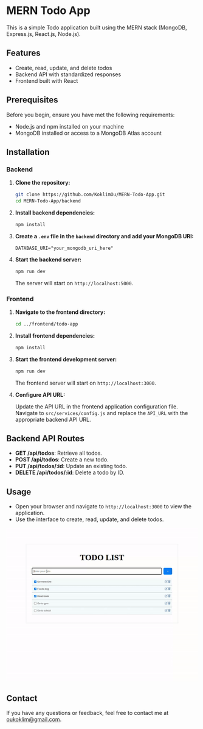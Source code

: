 # MERN Todo App

This is a simple Todo application built using the MERN stack (MongoDB, Express.js, React.js, Node.js).

## Features

- Create, read, update, and delete todos
- Backend API with standardized responses
- Frontend built with React

## Prerequisites

Before you begin, ensure you have met the following requirements:

- Node.js and npm installed on your machine
- MongoDB installed or access to a MongoDB Atlas account

## Installation

### Backend

1. **Clone the repository:**

    ```bash
    git clone https://github.com/KoklimOu/MERN-Todo-App.git
    cd MERN-Todo-App/backend
    ```

2. **Install backend dependencies:**

    ```bash
    npm install
    ```

3. **Create a `.env` file in the `backend` directory and add your MongoDB URI:**

    ```plaintext
    DATABASE_URI="your_mongodb_uri_here"
    ```

4. **Start the backend server:**

    ```bash
    npm run dev
    ```

    The server will start on `http://localhost:5000`.

### Frontend

1. **Navigate to the frontend directory:**

    ```bash
    cd ../frontend/todo-app
    ```

2. **Install frontend dependencies:**

    ```bash
    npm install
    ```

3. **Start the frontend development server:**

    ```bash
    npm run dev
    ```

    The frontend server will start on `http://localhost:3000`.

4. **Configure API URL:**

    Update the API URL in the frontend application configuration file. Navigate to `src/services/config.js` and replace the `API_URL` with the appropriate backend API URL.

## Backend API Routes

- **GET /api/todos**: Retrieve all todos.
- **POST /api/todos**: Create a new todo.
- **PUT /api/todos/:id**: Update an existing todo.
- **DELETE /api/todos/:id**: Delete a todo by ID.

## Usage

- Open your browser and navigate to `http://localhost:3000` to view the application.
- Use the interface to create, read, update, and delete todos.

![Example GIF](mern-todoapp.gif)

## Contact

If you have any questions or feedback, feel free to contact me at oukoklim@gmail.com.
